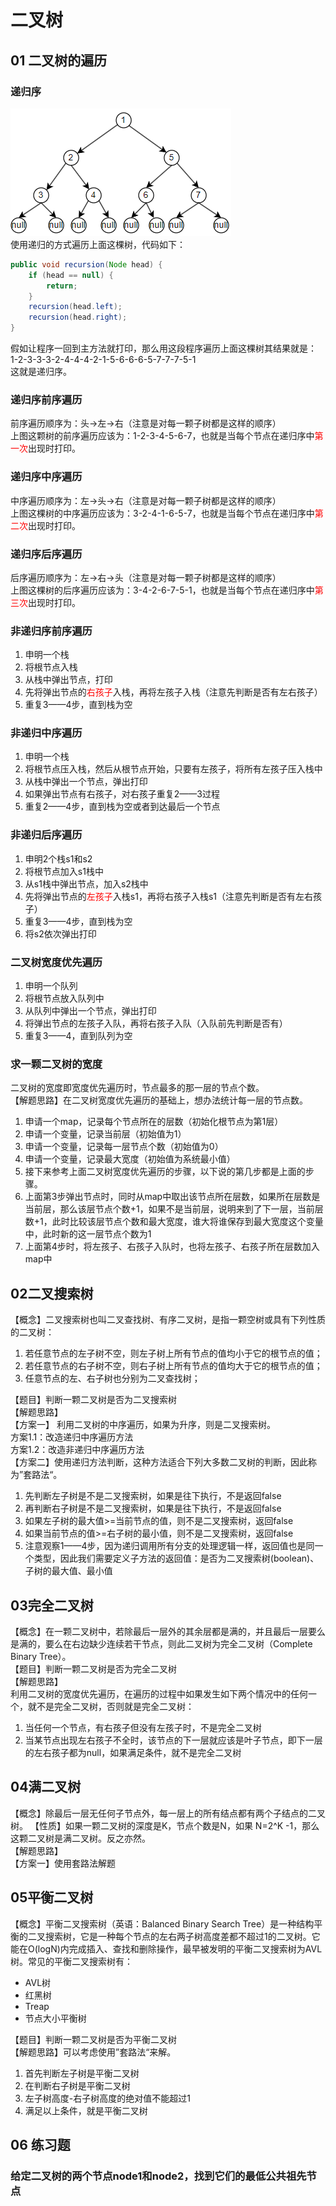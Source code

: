 # 二叉树  
## 01 二叉树的遍历
### 递归序   
![img.png](img.png)    
使用递归的方式遍历上面这棵树，代码如下：   
```java
public void recursion(Node head) {
    if (head == null) {
        return;
    }
    recursion(head.left);
    recursion(head.right);
}
```
假如让程序一回到主方法就打印，那么用这段程序遍历上面这棵树其结果就是：   
1-2-3-3-3-2-4-4-4-2-1-5-6-6-6-5-7-7-7-5-1     
这就是递归序。     
### 递归序前序遍历
前序遍历顺序为：头->左->右（注意是对每一颗子树都是这样的顺序）   
上图这颗树的前序遍历应该为：1-2-3-4-5-6-7，也就是当每个节点在递归序中<font color=red>第一次</font>出现时打印。
### 递归序中序遍历
中序遍历顺序为：左->头->右（注意是对每一颗子树都是这样的顺序）   
上图这棵树的中序遍历应该为：3-2-4-1-6-5-7，也就是当每个节点在递归序中<font color=red>第二次</font>出现时打印。
### 递归序后序遍历
后序遍历顺序为：左->右->头（注意是对每一颗子树都是这样的顺序）       
上图这棵树的后序遍历应该为：3-4-2-6-7-5-1，也就是当每个节点在递归序中<font color=red>第三次</font>出现时打印。
### 非递归序前序遍历
1. 申明一个栈   
2. 将根节点入栈   
3. 从栈中弹出节点，打印   
4. 先将弹出节点的<font color=red>右孩子</font>入栈，再将左孩子入栈（注意先判断是否有左右孩子）   
5. 重复3——4步，直到栈为空     
### 非递归中序遍历
1. 申明一个栈
2. 将根节点压入栈，然后从根节点开始，只要有左孩子，将所有左孩子压入栈中  
3. 从栈中弹出一个节点，弹出打印   
4. 如果弹出节点有右孩子，对右孩子重复2——3过程  
5. 重复2——4步，直到栈为空或者到达最后一个节点
### 非递归后序遍历   
1. 申明2个栈s1和s2  
2. 将根节点加入s1栈中    
3. 从s1栈中弹出节点，加入s2栈中   
4. 先将弹出节点的<font color=red>左孩子</font>入栈s1，再将右孩子入栈s1（注意先判断是否有左右孩子）  
5. 重复3——4步，直到栈为空   
6. 将s2依次弹出打印     
### 二叉树宽度优先遍历
1. 申明一个队列
2. 将根节点放入队列中  
3. 从队列中弹出一个节点，弹出打印  
4. 将弹出节点的左孩子入队，再将右孩子入队（入队前先判断是否有）  
5. 重复3——4，直到队列为空  
### 求一颗二叉树的宽度
二叉树的宽度即宽度优先遍历时，节点最多的那一层的节点个数。  
【解题思路】在二叉树宽度优先遍历的基础上，想办法统计每一层的节点数。   
1. 申请一个map，记录每个节点所在的层数（初始化根节点为第1层）  
2. 申请一个变量，记录当前层（初始值为1）
3. 申请一个变量，记录每一层节点个数（初始值为0）  
4. 申请一个变量，记录最大宽度（初始值为系统最小值）   
5. 接下来参考上面二叉树宽度优先遍历的步骤，以下说的第几步都是上面的步骤。  
6. 上面第3步弹出节点时，同时从map中取出该节点所在层数，如果所在层数是当前层，那么该层节点个数+1，如果不是当前层，说明来到了下一层，当前层数+1，此时比较该层节点个数和最大宽度，谁大将谁保存到最大宽度这个变量中，此时新的这一层节点个数为1   
7. 上面第4步时，将左孩子、右孩子入队时，也将左孩子、右孩子所在层数加入map中
## 02二叉搜索树
【概念】二叉搜索树也叫二叉查找树、有序二叉树，是指一颗空树或具有下列性质的二叉树：   
1. 若任意节点的左子树不空，则左子树上所有节点的值均小于它的根节点的值；
2. 若任意节点的右子树不空，则右子树上所有节点的值均大于它的根节点的值；
3. 任意节点的左、右子树也分别为二叉查找树；   

【题目】判断一颗二叉树是否为二叉搜索树   
【解题思路】    
【方案一】
利用二叉树的中序遍历，如果为升序，则是二叉搜索树。     
方案1.1：改造递归中序遍历方法    
方案1.2：改造非递归中序遍历方法       
【方案二】使用递归方法判断，这种方法适合下列大多数二叉树的判断，因此称为”套路法“。   
1. 先判断左子树是不是二叉搜索树，如果是往下执行，不是返回false   
2. 再判断右子树是不是二叉搜索树，如果是往下执行，不是返回false
3. 如果左子树的最大值>=当前节点的值，则不是二叉搜索树，返回false  
4. 如果当前节点的值>=右子树的最小值，则不是二叉搜索树，返回false
5. 注意观察1——4步，因为递归调用所有分支的处理逻辑一样，返回值也是同一个类型，因此我们需要定义子方法的返回值：是否为二叉搜索树(boolean)、子树的最大值、最小值
## 03完全二叉树
【概念】在一颗二叉树中，若除最后一层外的其余层都是满的，并且最后一层要么是满的，要么在右边缺少连续若干节点，则此二叉树为完全二叉树（Complete Binary Tree）。   
【题目】判断一颗二叉树是否为完全二叉树  
【解题思路】  
利用二叉树的宽度优先遍历，在遍历的过程中如果发生如下两个情况中的任何一个，就不是完全二叉树，否则就是完全二叉树：   
1. 当任何一个节点，有右孩子但没有左孩子时，不是完全二叉树   
2. 当某节点出现左右孩子不全时，该节点的下一层就应该是叶子节点，即下一层的左右孩子都为null，如果满足条件，就不是完全二叉树     
## 04满二叉树 
【概念】除最后一层无任何子节点外，每一层上的所有结点都有两个子结点的二叉树。
【性质】如果一颗二叉树的深度是K，节点个数是N，如果 N=2^K -1，那么这颗二叉树是满二叉树。反之亦然。    
【解题思路】   
【方案一】使用套路法解题

## 05平衡二叉树  
【概念】平衡二叉搜索树（英语：Balanced Binary Search Tree）是一种结构平衡的二叉搜索树，它是一种每个节点的左右两子树高度差都不超过1的二叉树。它能在O(logN)内完成插入、查找和删除操作，最早被发明的平衡二叉搜索树为AVL树。常见的平衡二叉搜索树有：   
* AVL树
* 红黑树
* Treap
* 节点大小平衡树      

【题目】判断一颗二叉树是否为平衡二叉树    
【解题思路】可以考虑使用”套路法“来解。    
1. 首先判断左子树是平衡二叉树   
2. 在判断右子树是平衡二叉树   
3. 左子树高度-右子树高度的绝对值不能超过1   
4. 满足以上条件，就是平衡二叉树  

## 06 练习题
### 给定二叉树的两个节点node1和node2，找到它们的最低公共祖先节点


